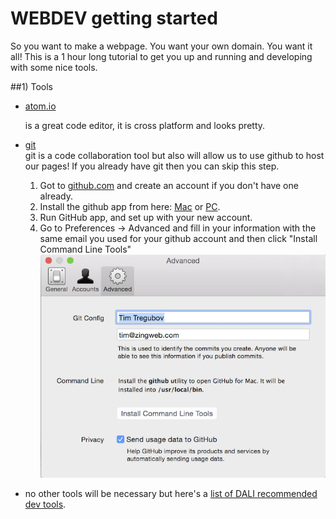 # WEBDEV getting started


So you want to make a webpage. You want your own domain.  You want it all!  This is a 1 hour long tutorial to get you up and running and developing with some nice tools. 


##1)  Tools

* [atom.io](http://atom.io)

  is a great code editor, it is cross platform and looks pretty.

* [git](http://git-scm.com)  
  git is a code collaboration tool but also will allow us to use github to host our pages! If you already have git then you can skip this step.
  1.  Got to [github.com](http://github.com) and create an account if you don't have one already.
  1.  Install the github app from here: [Mac](http://mac.github.com) or [PC](http://windows.github.com).
  1.  Run GitHub app, and set up with your new account.
  1.  Go to Preferences -> Advanced and fill in your information with the same email you used for your github account and then click "Install Command Line Tools"
  ![](img/github_cmd.png)

* no other tools will be necessary but here's a [list of DALI recommended dev tools]().
